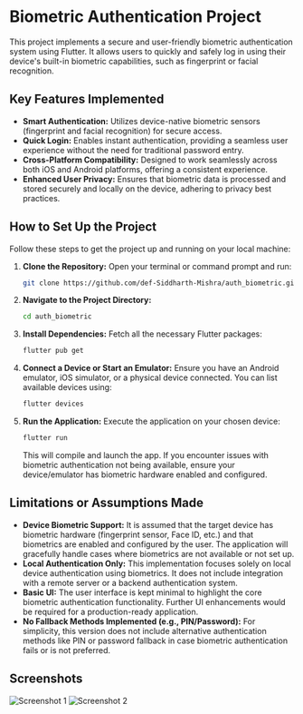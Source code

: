 # Biometric Authentication Project

This project implements a secure and user-friendly biometric authentication system using Flutter. It allows users to quickly and safely log in using their device's built-in biometric capabilities, such as fingerprint or facial recognition.

## Key Features Implemented

* **Smart Authentication:** Utilizes device-native biometric sensors (fingerprint and facial recognition) for secure access.
* **Quick Login:** Enables instant authentication, providing a seamless user experience without the need for traditional password entry.
* **Cross-Platform Compatibility:** Designed to work seamlessly across both iOS and Android platforms, offering a consistent experience.
* **Enhanced User Privacy:** Ensures that biometric data is processed and stored securely and locally on the device, adhering to privacy best practices.

## How to Set Up the Project

Follow these steps to get the project up and running on your local machine:

1.  **Clone the Repository:**
    Open your terminal or command prompt and run:
    ```bash
    git clone https://github.com/def-Siddharth-Mishra/auth_biometric.git
    ```
2.  **Navigate to the Project Directory:**
    ```bash
    cd auth_biometric
    ```
3.  **Install Dependencies:**
    Fetch all the necessary Flutter packages:
    ```bash
    flutter pub get
    ```
4.  **Connect a Device or Start an Emulator:**
    Ensure you have an Android emulator, iOS simulator, or a physical device connected. You can list available devices using:
    ```bash
    flutter devices
    ```
5.  **Run the Application:**
    Execute the application on your chosen device:
    ```bash
    flutter run
    ```
    This will compile and launch the app. If you encounter issues with biometric authentication not being available, ensure your device/emulator has biometric hardware enabled and configured.

## Limitations or Assumptions Made

* **Device Biometric Support:** It is assumed that the target device has biometric hardware (fingerprint sensor, Face ID, etc.) and that biometrics are enabled and configured by the user. The application will gracefully handle cases where biometrics are not available or not set up.
* **Local Authentication Only:** This implementation focuses solely on local device authentication using biometrics. It does not include integration with a remote server or a backend authentication system.
* **Basic UI:** The user interface is kept minimal to highlight the core biometric authentication functionality. Further UI enhancements would be required for a production-ready application.
* **No Fallback Methods Implemented (e.g., PIN/Password):** For simplicity, this version does not include alternative authentication methods like PIN or password fallback in case biometric authentication fails or is not preferred.

## Screenshots

![Screenshot 1](./screenshots/1.jpeg)
![Screenshot 2](./screenshots/2.jpeg)


